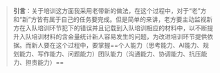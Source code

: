 

>**引言**：关于培训这方面我采用老带新的做法，在这个过程中，对于“老”方和“新”方皆有属于自己的任务要完成。但是简单的来讲，老方要主动监视新方在入队培训环节犯下的错误并且记载到入队培训相应的材料中，以不断提升入队培训材料的含金量统计新人容易发生的问题，为改进培训环节提供依据。而新人要在这个过程中，要掌握==个人能力（思考能力、AI能力、规划能力、写作能力、问题能力）团队能力（沟通能力、协调能力、抗压能力、担责能力）==

